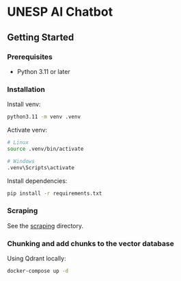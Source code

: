 # UNESP AI Chatbot

## Getting Started

### Prerequisites

- Python 3.11 or later

### Installation

Install venv:

```bash
python3.11 -m venv .venv
```

Activate venv:

```bash
# Linux
source .venv/bin/activate

# Windows
.venv\Scripts\activate
```

Install dependencies:

```bash
pip install -r requirements.txt
```

### Scraping

See the [scraping](01-scraper/README.MD) directory.


### Chunking and add chunks to the vector database

Using Qdrant locally:

```bash
docker-compose up -d
```

